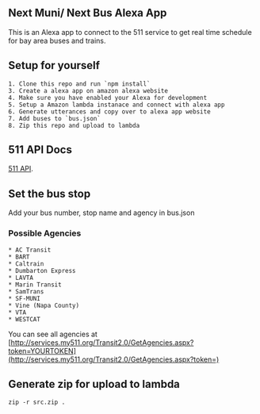 ## Next Muni/ Next Bus Alexa App

This is an Alexa app to connect to the 511 service to get real time schedule for bay area buses and trains.

## Setup for yourself
    1. Clone this repo and run `npm install`
    3. Create a alexa app on amazon alexa website
    4. Make sure you have enabled your Alexa for development
    5. Setup a Amazon lambda instanace and connect with alexa app
    6. Generate utterances and copy over to alexa app website
    7. Add buses to `bus.json`
    8. Zip this repo and upload to lambda 


## 511 API Docs

[511 API](http://assets.511.org/pdf/RTT%20API%20V2.0%20Reference.pdf).


## Set the bus stop

Add your bus number, stop name and agency in bus.json

### Possible Agencies

    * AC Transit
    * BART
    * Caltrain
    * Dumbarton Express
    * LAVTA
    * Marin Transit
    * SamTrans
    * SF-MUNI
    * Vine (Napa County)
    * VTA
    * WESTCAT

You can see all agencies at [http://services.my511.org/Transit2.0/GetAgencies.aspx?token=YOURTOKEN](http://services.my511.org/Transit2.0/GetAgencies.aspx?token=)

## Generate zip for upload to lambda
    zip -r src.zip .
